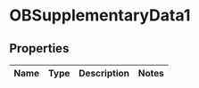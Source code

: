 
# OBSupplementaryData1

## Properties
Name | Type | Description | Notes
------------ | ------------- | ------------- | -------------



